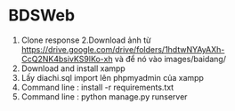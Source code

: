 # BDSWeb
1. Clone response
2.Download ảnh  từ https://drive.google.com/drive/folders/1hdtwNYAyAXh-CcQ2NK4bsivKS9lKo-xh và để nó vào images/baidang/
3. Download and install xampp
4. Lấy diachi.sql import lên phpmyadmin của xampp
5. Command line : install -r requirements.txt
6. Command line : python manage.py runserver
